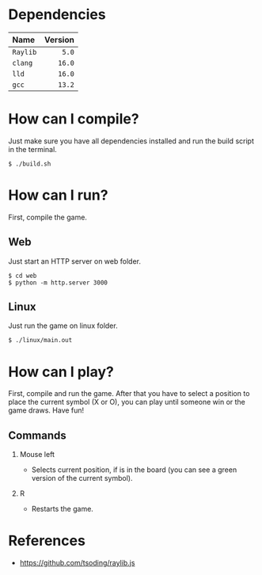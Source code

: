 # Dependencies
| Name   | Version |
|:-------|--------:|
|`Raylib`| `5.0`   |
|`clang` | `16.0`  |
|`lld`   | `16.0`  |
|`gcc`   | `13.2`  |

# How can I compile?
Just make sure you have all dependencies installed and run the build script in the terminal.
```terminal
$ ./build.sh
```

# How can I run?
First, compile the game.
## Web
Just start an HTTP server on web folder.
```terminal
$ cd web
$ python -m http.server 3000
```

## Linux
Just run the game on linux folder.
```terminal
$ ./linux/main.out
```

# How can I play?
First, compile and run the game. After that you have to select a position to place the current symbol (X or O), you can play until someone win or the game draws.
Have fun!

## Commands
1. Mouse left
    - Selects current position, if is in the board (you can see a green version of the current symbol).

2. R
    - Restarts the game.

# References
- https://github.com/tsoding/raylib.js
